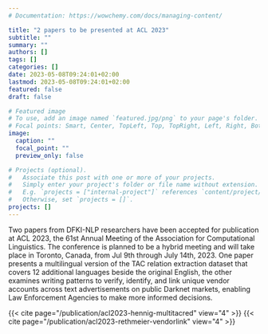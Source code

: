 ```yaml
---
# Documentation: https://wowchemy.com/docs/managing-content/

title: "2 papers to be presented at ACL 2023"
subtitle: ""
summary: ""
authors: []
tags: []
categories: []
date: 2023-05-08T09:24:01+02:00
lastmod: 2023-05-08T09:24:01+02:00
featured: false
draft: false

# Featured image
# To use, add an image named `featured.jpg/png` to your page's folder.
# Focal points: Smart, Center, TopLeft, Top, TopRight, Left, Right, BottomLeft, Bottom, BottomRight.
image:
  caption: ""
  focal_point: ""
  preview_only: false

# Projects (optional).
#   Associate this post with one or more of your projects.
#   Simply enter your project's folder or file name without extension.
#   E.g. `projects = ["internal-project"]` references `content/project/deep-learning/index.md`.
#   Otherwise, set `projects = []`.
projects: []
---
```


Two papers from DFKI-NLP researchers have been accepted for publication at ACL 2023, the 61st Annual Meeting of the Association for Computational Linguistics. The conference is planned to be a hybrid meeting and will take place in Toronto, Canada, from Jul 9th through July 14th, 2023. One paper presents a multilingual version of the TAC relation extraction dataset that covers 12 additional languages beside the original English, the other examines writing patterns to verify, identify, and link unique vendor accounts across text advertisements on public Darknet markets, enabling Law Enforcement Agencies to make more informed decisions.

{{< cite page="/publication/acl2023-hennig-multitacred" view="4" >}}
{{< cite page="/publication/acl2023-rethmeier-vendorlink" view="4" >}}
